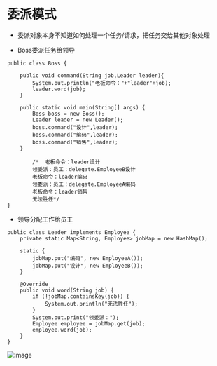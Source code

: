 # 委派模式

* 委派对象本身不知道如何处理一个任务/请求，把任务交给其他对象处理

* Boss委派任务给领导
~~~
public class Boss {

    public void command(String job,Leader leader){
        System.out.println("老板命令："+"leader"+job);
        leader.word(job);
    }

    public static void main(String[] args) {
        Boss boss = new Boss();
        Leader leader = new Leader();
        boss.command("设计",leader);
        boss.command("编码",leader);
        boss.command("销售",leader);
    }
    
        /*  老板命令：leader设计
        领委派：员工：delegate.EmployeeB设计
        老板命令：leader编码
        领委派：员工：delegate.EmployeeA编码
        老板命令：leader销售
        无法胜任*/
}
~~~

* 领导分配工作给员工
~~~
public class Leader implements Employee {
    private static Map<String, Employee> jobMap = new HashMap();

    static {
        jobMap.put("编码", new EmployeeA());
        jobMap.put("设计", new EmployeeB());
    }

    @Override
    public void word(String job) {
        if (!jobMap.containsKey(job)) {
            System.out.println("无法胜任");
        }
        System.out.print("领委派：");
        Employee employee = jobMap.get(job);
        employee.word(job);
    }
}
~~~
![image](https://user-images.githubusercontent.com/64847551/224004491-4f601144-b2ea-4891-b80e-96f6d4be6d42.png)

